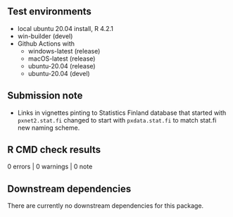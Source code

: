 ## Test environments
* local ubuntu 20.04 install, R 4.2.1
* win-builder (devel)
* Github Actions with 
    * windows-latest (release)
    * macOS-latest (release)
    * ubuntu-20.04 (release)
    * ubuntu-20.04 (devel)

## Submission note

* Links in vignettes pinting to Statistics Finland database that started with `pxnet2.stat.fi` changed to start with `pxdata.stat.fi` to match stat.fi new naming scheme.

## R CMD check results

0 errors | 0 warnings | 0 note

## Downstream dependencies

There are currently no downstream dependencies for this package.

